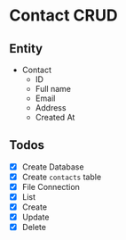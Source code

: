 # Contact CRUD

## Entity

- Contact
  - ID
  - Full name
  - Email
  - Address
  - Created At

## Todos

- [x] Create Database
- [x] Create `contacts` table
- [x] File Connection
- [x] List
- [x] Create
- [x] Update
- [x] Delete
